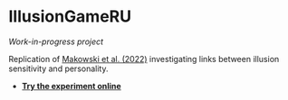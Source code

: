 # IllusionGameRU

*Work-in-progress project*

Replication of [Makowski et al. (2022)](https://github.com/RealityBending/IllusionGameValidation) investigating links between illusion sensitivity and personality.


- [**Try the experiment online**](https://realitybending.github.io/IllusionGameRU/experiment/)


